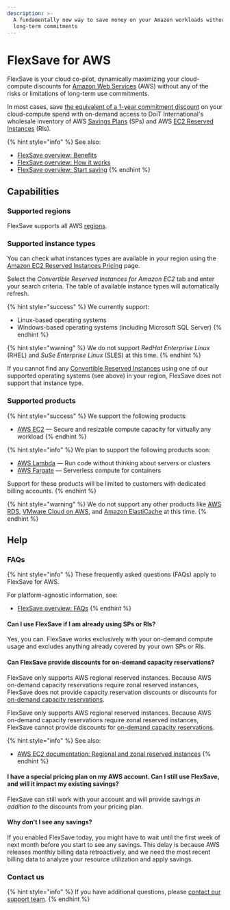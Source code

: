```yaml
---
description: >-
  A fundamentally new way to save money on your Amazon workloads without making
  long-term commitments
---
```


# FlexSave for AWS

FlexSave is your cloud co-pilot, dynamically maximizing your cloud-compute discounts for [Amazon Web Services](https://aws.amazon.com) (AWS) without any of the risks or limitations of long-term use commitments.

In most cases, save [the equivalent of a 1-year commitment discount](overview.md#how-much-can-i-save-with-flexsave-for-amazon-web-services) on your cloud-compute spend with on-demand access to DoiT International's wholesale inventory of AWS [Savings Plans](https://https/aws.amazon.com/savingsplans/) (SPs) and AWS [EC2 Reserved Instances](https://https/aws.amazon.com/ec2/pricing/reserved-instances/) (RIs).

{% hint style="info" %}
See also:

* [FlexSave overview: Benefits](overview.md#benefits)
* [FlexSave overview: How it works](overview.md#how-it-works)
* [FlexSave overview: Start saving](overview.md#start-saving)
{% endhint %}

## Capabilities

### Supported regions

FlexSave supports all AWS [regions](https://docs.aws.amazon.com/AWSEC2/latest/UserGuide/using-regions-availability-zones.html#concepts-available-regions).

### Supported instance types

You can check what instances types are available in your region using the [Amazon EC2 Reserved Instances Pricing](https://aws.amazon.com/ec2/pricing/reserved-instances/pricing/) page.

Select the _Convertible Reserved Instances for Amazon EC2_ tab and enter your search criteria. The table of available instance types will automatically refresh.

{% hint style="success" %}
We currently support:

* Linux-based operating systems
* Windows-based operating systems (including Microsoft SQL Server)
{% endhint %}

{% hint style="warning" %}
We do not support _RedHat Enterprise Linux_ (RHEL) and _SuSe Enterprise Linux_ (SLES) at this time.
{% endhint %}

If you cannot find any [Convertible Reserved Instances](https://docs.aws.amazon.com/whitepapers/latest/cost-optimization-reservation-models/standard-vs.-convertible-offering-classes.html) using one of our supported operating systems (see above) in your region, FlexSave does not support that instance type.

### Supported products

{% hint style="success" %}
We support the following products:

* [AWS EC2](https://aws.amazon.com/ec2/) — Secure and resizable compute capacity for virtually any workload
{% endhint %}

{% hint style="info" %}
We plan to support the following products soon:

* [AWS Lambda](https://aws.amazon.com/lambda/) — Run code without thinking about servers or clusters
* [AWS Fargate](https://aws.amazon.com/fargate/) — Serverless compute for containers

Support for these products will be limited to customers with dedicated billing accounts.
{% endhint %}

{% hint style="warning" %}
We do not support any other products like [AWS RDS](https://aws.amazon.com/rds/), [VMware Cloud on AWS](https://aws.amazon.com/vmware/), and [Amazon ElastiCache](https://aws.amazon.com/elasticache/) at this time.
{% endhint %}

## Help

### FAQs

{% hint style="info" %}
These frequently asked questions (FAQs) apply to FlexSave for AWS.

For platform-agnostic information, see:

* [FlexSave overview: FAQs](overview.md#faqs)
{% endhint %}

#### Can I use FlexSave if I am already using SPs or RIs?

Yes, you can. FlexSave works exclusively with your on-demand compute usage and excludes anything already covered by your own SPs or RIs.

#### Can FlexSave provide discounts for on-demand capacity reservations?

FlexSave only supports AWS regional reserved instances. Because AWS on-demand capacity reservations require zonal reserved instances, FlexSave does not provide capacity reservation discounts or discounts for [on-demand capacity reservations](https://docs.aws.amazon.com/AWSEC2/latest/UserGuide/ec2-capacity-reservations.html).

FlexSave only supports AWS regional reserved instances. Because AWS on-demand capacity reservations require zonal reserved instances, FlexSave cannot provide discounts for [on-demand capacity reservations](https://docs.aws.amazon.com/AWSEC2/latest/UserGuide/ec2-capacity-reservations.html).

{% hint style="info" %}
See also:

* [AWS EC2 documentation: Regional and zonal reserved instances](https://docs.aws.amazon.com/AWSEC2/latest/UserGuide/reserved-instances-scope.html)
{% endhint %}

#### I have a special pricing plan on my AWS account. Can I still use FlexSave, and will it impact my existing savings?

FlexSave can still work with your account and will provide savings _in addition to_ the discounts from your pricing plan.

#### Why don't I see any savings?

If you enabled FlexSave today, you might have to wait until the first week of next month before you start to see any savings. This delay is because AWS releases monthly billing data retroactively, and we need the most recent billing data to analyze your resource utilization and apply savings.

### Contact us

{% hint style="info" %}
If you have additional questions, please [contact our support team](../services/consulting-support/).
{% endhint %}
